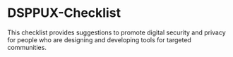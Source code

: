 # DSPPUX-Checklist
This checklist provides suggestions to promote digital security and privacy for people who are designing and developing tools for targeted communities.
